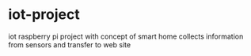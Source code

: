 # iot-project

iot raspberry pi project with concept of smart home 
collects information from sensors and transfer to web site 
